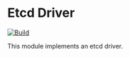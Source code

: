 <!--
SPDX-FileCopyrightText: 2023-present Intel Corporation
SPDX-License-Identifier: Apache-2.0
-->

# Etcd Driver

[![Build](https://img.shields.io/github/actions/workflow/status/atomix/atomix/drivers-etcd-test.yml)](https://github.com/atomix/atomix/actions/workflows/drivers-etcd.yml)

This module implements an etcd driver.

